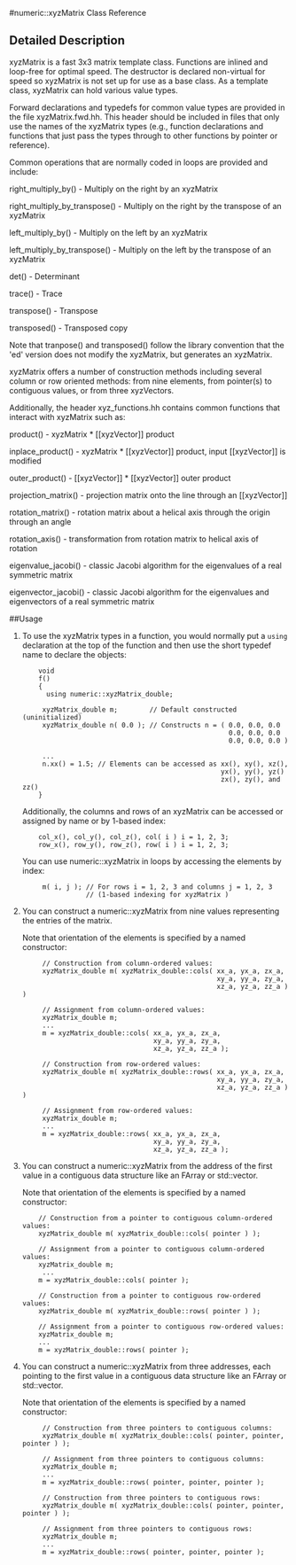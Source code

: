 #numeric::xyzMatrix Class Reference

Detailed Description
--------------------

xyzMatrix is a fast 3x3 matrix template class. Functions are inlined and loop-free for optimal speed. The destructor is declared non-virtual for speed so xyzMatrix is not set up for use as a base class. As a template class, xyzMatrix can hold various value types.

Forward declarations and typedefs for common value types are provided in the file xyzMatrix.fwd.hh. This header should be included in files that only use the names of the xyzMatrix types (e.g., function declarations and functions that just pass the types through to other functions by pointer or reference).

Common operations that are normally coded in loops are provided and include:

right\_multiply\_by() - Multiply on the right by an xyzMatrix

right\_multiply\_by\_transpose() - Multiply on the right by the transpose of an xyzMatrix

left\_multiply\_by() - Multiply on the left by an xyzMatrix

left\_multiply\_by\_transpose() - Multiply on the left by the transpose of an xyzMatrix

det() - Determinant

trace() - Trace

transpose() - Transpose

transposed() - Transposed copy

Note that tranpose() and transposed() follow the library convention that the 'ed' version does not modify the xyzMatrix, but generates an xyzMatrix.

xyzMatrix offers a number of construction methods including several column or row oriented methods: from nine elements, from pointer(s) to contiguous values, or from three xyzVectors.

Additionally, the header xyz\_functions.hh contains common functions that interact with xyzMatrix such as:

product() - xyzMatrix * [[xyzVector]] product

inplace\_product() - xyzMatrix * [[xyzVector]] product, input [[xyzVector]] is modified

outer\_product() - [[xyzVector]] * [[xyzVector]] outer product

projection\_matrix() - projection matrix onto the line through an [[xyzVector]]

rotation\_matrix() - rotation matrix about a helical axis through the origin through an angle

rotation\_axis() - transformation from rotation matrix to helical axis of rotation

eigenvalue\_jacobi() - classic Jacobi algorithm for the eigenvalues of a real symmetric matrix

eigenvector\_jacobi() - classic Jacobi algorithm for the eigenvalues and eigenvectors of a real symmetric matrix

##Usage

1.  To use the xyzMatrix types in a function, you would normally put a `using` declaration at the top of the function and then use the short typedef name to declare the objects:

    ```
        void
        f()
        {
          using numeric::xyzMatrix_double;

         xyzMatrix_double m;        // Default constructed (uninitialized)
         xyzMatrix_double n( 0.0 ); // Constructs n = ( 0.0, 0.0, 0.0
                                                        0.0, 0.0, 0.0
                                                        0.0, 0.0, 0.0 )

         ...
         n.xx() = 1.5; // Elements can be accessed as xx(), xy(), xz(),
                                                      yx(), yy(), yz()
                                                      zx(), zy(), and zz()
        }
    ```

    Additionally, the columns and rows of an xyzMatrix can be accessed or assigned by name or by 1-based index:

    ```
        col_x(), col_y(), col_z(), col( i ) i = 1, 2, 3;
        row_x(), row_y(), row_z(), row( i ) i = 1, 2, 3;
    ```

    You can use numeric::xyzMatrix in loops by accessing the elements by index:

    ```
         m( i, j ); // For rows i = 1, 2, 3 and columns j = 1, 2, 3
                    // (1-based indexing for xyzMatrix )
    ```

2.  You can construct a numeric::xyzMatrix from nine values representing the entries of the matrix.

    Note that orientation of the elements is specified by a named constructor:

    ```
         // Construction from column-ordered values:
         xyzMatrix_double m( xyzMatrix_double::cols( xx_a, yx_a, zx_a,
                                                     xy_a, yy_a, zy_a,
                                                     xz_a, yz_a, zz_a ) )

         // Assignment from column-ordered values:
         xyzMatrix_double m;
         ...
         m = xyzMatrix_double::cols( xx_a, yx_a, zx_a,
                                     xy_a, yy_a, zy_a,
                                     xz_a, yz_a, zz_a );

         // Construction from row-ordered values:
         xyzMatrix_double m( xyzMatrix_double::rows( xx_a, yx_a, zx_a,
                                                     xy_a, yy_a, zy_a,
                                                     xz_a, yz_a, zz_a ) )

         // Assignment from row-ordered values:
         xyzMatrix_double m;
         ...
         m = xyzMatrix_double::rows( xx_a, yx_a, zx_a,
                                     xy_a, yy_a, zy_a,
                                     xz_a, yz_a, zz_a );
    ```

3.  You can construct a numeric::xyzMatrix from the address of the first value in a contiguous data structure like an FArray or std::vector.

    Note that orientation of the elements is specified by a named constructor:

    ```
        // Construction from a pointer to contiguous column-ordered values:
        xyzMatrix_double m( xyzMatrix_double::cols( pointer ) );

        // Assignment from a pointer to contiguous column-ordered values:
        xyzMatrix_double m;
         ...
        m = xyzMatrix_double::cols( pointer );

        // Construction from a pointer to contiguous row-ordered values:
        xyzMatrix_double m( xyzMatrix_double::rows( pointer ) );

        // Assignment from a pointer to contiguous row-ordered values:
        xyzMatrix_double m;
        ...
        m = xyzMatrix_double::rows( pointer );

    ```

4.  You can construct a numeric::xyzMatrix from three addresses, each pointing to the first value in a contiguous data structure like an FArray or std::vector.

    Note that orientation of the elements is specified by a named constructor:

    ```
         // Construction from three pointers to contiguous columns:
         xyzMatrix_double m( xyzMatrix_double::cols( pointer, pointer, pointer ) );

         // Assignment from three pointers to contiguous columns:
         xyzMatrix_double m;
         ...
         m = xyzMatrix_double::rows( pointer, pointer, pointer );

         // Construction from three pointers to contiguous rows:
         xyzMatrix_double m( xyzMatrix_double::cols( pointer, pointer, pointer ) );

         // Assignment from three pointers to contiguous rows:
         xyzMatrix_double m;
         ...
         m = xyzMatrix_double::rows( pointer, pointer, pointer );
    ```